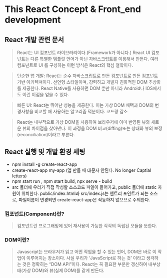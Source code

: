 This React Concept & Front_end development
=============

## React 개발 관련 문서

> React는 UI 컴포넌트 라이브러리이다.(Framework가 아니다.) React UI 컴포넌트는 다른 특별한 템플릿 언어가 아닌 자바스크립트를 이용해서 만든다. 여러 컴포넌트로 UI 를 구성하는 이런 방식은 React의 핵심 철학이다. 

> 단순한 앱 개발: React는 순수 자바스크립트로 만든 컴포넌트로 만든 컴포넌트 기반 아키텍쳐이다. 선언형 스타일이며, 강력하고 개발자 친화적인 DOM 추상화를 제공한다. React Native를 사용하면 DOM 뿐만 아니라 Android나 IOS에서도 이런 이점을 얻을 수 있다. 

> 빠른 UI: React는 뛰어난 성능을 제공한다. 이는 가상 DOM 채택과 DOM의 변경사항을 비교할 때 사용하는 알고리즘 덕분이다. 
> 코드량 감소

>React는 내부적으로 가상 DOM을 사용하여 브라우저에 이미 반영된 뷰와 새로운 뷰의 차이점을 찾아낸다. 이 과정을 DOM 비교(diffing)또는 상태와 뷰의 보정(reconciliation)이라고 부른다.

## React 실행 및 개발 환경 세팅 

- npm install -g create-react-app
- create-react-app my-app (앱 만들 때 대문자 안된다. No longer Captial letters)
- npm start run , npm start build, npx serve - build
- src 폴더에 우리가 직접 작성할 소스코드 파일이 들어가고, public 폴더에 static 자원이 위치한다. public/index.html과 src/index.js는 엔트리 포인트가 되는 소스로, 파일이름이 변경되면 create-react-app은 작동하지 않으므로 주의한다.

### 컴포넌트(Component)란?
> 컴포넌트란 프로그래밍에 있어 재사용이 가능한 각각의 독립된 모듈을 뜻한다.

### DOM이란?
> Javascript는 브라우저가 읽고 어떤 작업을 할 수 있는 언어, DOM은 바로 이 작업이 이루어지는 장소이다. 사실 우리가 ‘JavaScript로 하는 것’ 이라고 생각하는 것은 정확히는 “DOM API”이다. 
React는 꼭 필요한 부분만 갱신하여 내부상태(가상 DOM)와 뷰(실제 DOM)를 같게 만든다.  
